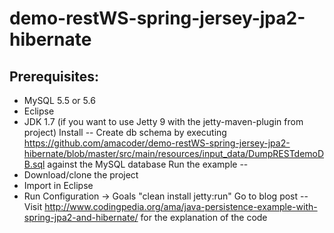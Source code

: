 demo-restWS-spring-jersey-jpa2-hibernate
========================================
Prerequisites:
--
- MySQL 5.5 or 5.6 
- Eclipse
- JDK 1.7 (if you want to use Jetty 9 with the jetty-maven-plugin from project)
Install
--
Create db schema by executing https://github.com/amacoder/demo-restWS-spring-jersey-jpa2-hibernate/blob/master/src/main/resources/input_data/DumpRESTdemoDB.sql against the MySQL database
Run the example
--
- Download/clone the project 
- Import in Eclipse 
- Run Configuration -> Goals "clean install jetty:run"
Go to blog post
--
Visit 
http://www.codingpedia.org/ama/java-persistence-example-with-spring-jpa2-and-hibernate/
for the explanation of the code
